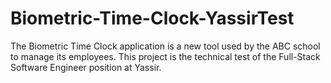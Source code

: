 # Biometric-Time-Clock-YassirTest
The Biometric Time Clock application is a new tool used by the ABC school to manage its employees. This project is the technical test of the Full-Stack Software Engineer position at Yassir.
